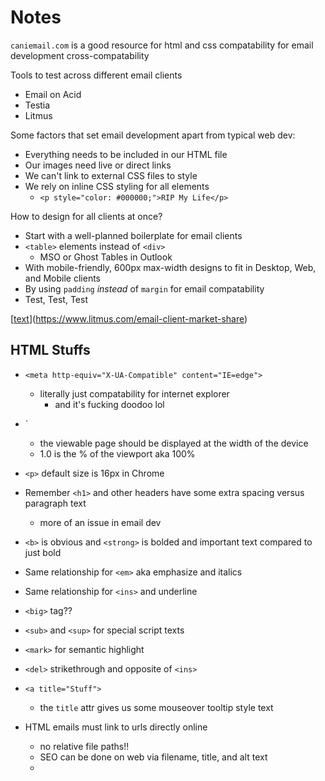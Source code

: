 # Notes

`caniemail.com` is a good resource for html and css compatability for email development cross-compatability

Tools to test across different email clients
- Email on Acid
- Testia
- Litmus

Some factors that set email development apart from typical web dev:
- Everything needs to be included in our HTML file
- Our images need live or direct links
- We can't link to external CSS files to style
- We rely on inline CSS styling for all elements
  - `<p style="color: #000000;">RIP My Life</p>`

How to design for all clients at once?
- Start with a well-planned boilerplate for email clients
- `<table>` elements instead of `<div>`
  - MSO or Ghost Tables in Outlook
- With mobile-friendly, 600px max-width designs to fit in Desktop, Web, and Mobile clients
- By using `padding` *instead* of `margin` for email compatability
- Test, Test, Test

[[text](https://www.litmus.com/email-client-market-share)](https://www.litmus.com/email-client-market-share)

## HTML Stuffs

- `<meta http-equiv="X-UA-Compatible" content="IE=edge">`
  - literally just compatability for internet explorer 
    - and it's fucking doodoo lol
- `<meta name="viewport" content="width=device-width,initial-scale=1.0">
  - the viewable page should be displayed at the width of the device
  - 1.0 is the % of the viewport aka 100%
- `<p>` default size is 16px in Chrome
- Remember `<h1>` and other headers have some extra spacing versus paragraph text
  - more of an issue in email dev
- `<b>` is obvious and `<strong>` is bolded and important text compared to just bold
- Same relationship for `<em>` aka emphasize and italics
- Same relationship for `<ins>` and underline
- `<big>` tag??
- `<sub>` and `<sup>` for special script texts
- `<mark>` for semantic highlight
- `<del>` strikethrough and opposite of `<ins>`

- `<a title="Stuff">`
  - the `title` attr gives us some mouseover tooltip style text

- HTML emails must link to urls directly online
  - no relative file paths!!
  - SEO can be done on web via filename, title, and alt text
  - 